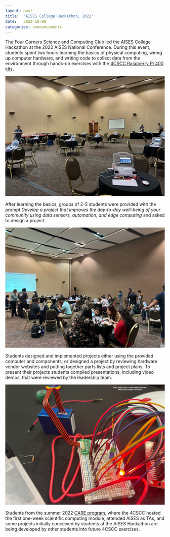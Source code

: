 ```yaml
---
layout: post
title:  "AISES College Hackathon, 2022"
date:   2022-10-08
categories: announcements
---
```


The Four Corners Science and Computing Club led the [AISES](https://www.aises.org/) College Hackathon at the 2022 AISES National Conference. During this event, students spent two hours learning the basics of physical computing, wiring up computer hardware, and writing code to collect data from the environment through hands-on exercises with the [4CSCC Raspberry Pi 400 kits](https://four-corners-scientific-computing.org/lab-manual/lessons/kit-assembly-1/lesson.html).

![AISES hackathon kits](/images/2022-10-08-AISES-hackathon/aises-2.jpg "Fifteen computer and data sensor kits were set up for the event")

After learning the basics, groups of 2-5 students were provided with the prompt _Develop a project that improves the day-to-day well-being of your community using data sensors, automation, and edge computing_ and asked to design a project.

![AISES hackathon students](/images/2022-10-08-AISES-hackathon/aises-1.jpg "Students working with the 4CSCC Raspberry Pi kits on their hackathon projects")

Students designed and implemented projects either using the provided computer and components, or designed a project by reviewing hardware vendor websites and putting together parts lists and project plans. To present their projects students compiled presentations, including video demos, that were reviewed by the leadership team.

![An air quality monitor built by students](/images/2022-10-08-AISES-hackathon/aises-3.jpg "One student team, Culture Meets Climate, built an air quality monitoring and warning system.")

Students from the summer 2022 [CARE program](https://nau.edu/chem-biochem/care/), where the 4CSCC hosted the first one-week scientific computing module, attended AISES as TAs, and some projects initially conceived by students at the AISES Hackathon are being developed by other students into future 4CSCC exercises.